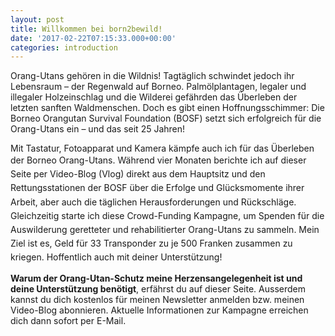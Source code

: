 ```yaml
---
layout: post
title: Willkommen bei born2bewild!
date: '2017-02-22T07:15:33.000+00:00'
categories: introduction
---
```



Orang-Utans gehören in die Wildnis! Tagtäglich schwindet jedoch ihr Lebensraum – der Regenwald auf Borneo. Palmölplantagen, legaler und illegaler Holzeinschlag und die Wilderei gefährden das Überleben der letzten sanften Waldmenschen. Doch es gibt einen Hoffnungsschimmer: Die Borneo Orangutan Survival Foundation (BOSF) setzt sich erfolgreich für die Orang-Utans ein – und das seit 25 Jahren!

Mit Tastatur, Fotoapparat und Kamera kämpfe auch ich für das Überleben der Borneo Orang-Utans. <span style="line-height: 1.58;">Während vier Monaten berichte ich auf dieser Seite per Video-Blog (Vlog) direkt aus dem Hauptsitz und den Rettungsstationen der BOSF über die Erfolge und Glücksmomente ihrer Arbeit, aber auch die täglichen Herausforderungen und Rückschläge. Gleichzeitig starte ich diese Crowd-Funding Kampagne, um Spenden für die Auswilderung geretteter und rehabilitierter Orang-Utans zu sammeln. Mein Ziel ist es, Geld für 33 Transponder zu je 500 Franken zusammen zu kriegen. Hoffentlich auch mit deiner Unterstützung!</span>

**Warum der Orang-Utan-Schutz meine Herzensangelegenheit ist und deine Unterstützung benötigt**, erfährst du auf dieser Seite. Ausserdem kannst du dich kostenlos für meinen Newsletter anmelden bzw. meinen Video-Blog abonnieren. Aktuelle Informationen zur Kampagne erreichen dich dann sofort per E-Mail.